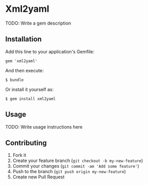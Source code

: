 # Xml2yaml

TODO: Write a gem description

## Installation

Add this line to your application's Gemfile:

    gem 'xml2yaml'

And then execute:

    $ bundle

Or install it yourself as:

    $ gem install xml2yaml

## Usage

TODO: Write usage instructions here

## Contributing

1. Fork it
2. Create your feature branch (`git checkout -b my-new-feature`)
3. Commit your changes (`git commit -am 'Add some feature'`)
4. Push to the branch (`git push origin my-new-feature`)
5. Create new Pull Request
